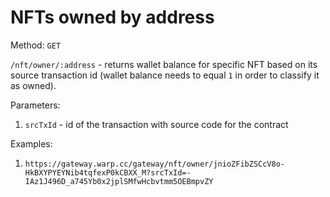 # NFTs owned by address

Method: `GET`

`/nft/owner/:address` - returns wallet balance for specific NFT based on its source transaction id (wallet balance needs to equal `1` in order to classify it as owned).

Parameters:

1. `srcTxId` - id of the transaction with source code for the contract

Examples:

1. `https://gateway.warp.cc/gateway/nft/owner/jnioZFibZSCcV8o-HkBXYPYEYNib4tqfexP0kCBXX_M?srcTxId=-IAz1J496D_a745Yb0x2jplSMfwHcbvtmm5OEBmpvZY`

